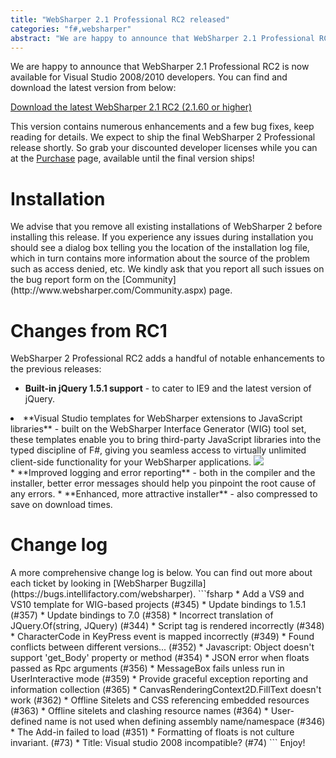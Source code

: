 ```yaml
---
title: "WebSharper 2.1 Professional RC2 released"
categories: "f#,websharper"
abstract: "We are happy to announce that WebSharper 2.1 Professional RC2 is now available for Visual Studio 2008/2010 developers.  You can find and download the latest version from [...]"
---
```

We are happy to announce that WebSharper 2.1 Professional RC2 is now available for Visual Studio 2008/2010 developers. You can find and download the latest version from below:

[Download the latest WebSharper 2.1 RC2 (2.1.60 or higher)](http://www.websharper.com/latest/ws2)

This version contains numerous enhancements and a few bug fixes, keep reading for details. We expect to ship the final WebSharper 2 Professional release shortly. So grab your discounted developer licenses while you can at the [Purchase](http://www.websharper.com/Purchase.aspx) page, available until the final version ships!

<h1>Installation</h1>
We advise that you remove all existing installations of WebSharper 2 before installing this release. If you experience any issues during installation you should see a dialog box telling you the location of the installation log file, which in turn contains more information about the source of the problem such as access denied, etc. We kindly ask that you report all such issues on the bug report form on the [Community](http://www.websharper.com/Community.aspx) page.

<h1>Changes from RC1</h1>
WebSharper 2 Professional RC2 adds a handful of notable enhancements to the previous releases:


 * **Built-in jQuery 1.5.1 support** - to cater to IE9 and the latest version of jQuery.
<li>**Visual Studio templates for WebSharper extensions to JavaScript libraries** - built on the WebSharper Interface Generator (WIG) tool set, these templates enable you to bring third-party JavaScript libraries into the typed discipline of F#, giving you seamless access to virtually unlimited client-side functionality for your WebSharper applications.
<img src="/assets/WIG-VS-Template.png"></li>
 * **Improved logging and error reporting** - both in the compiler and the installer, better error messages should help you pinpoint the root cause of any errors.
 * **Enhanced, more attractive installer** - also compressed to save on download times.



<h1>Change log</h1>
A more comprehensive change log is below. You can find out more about each ticket by looking in [WebSharper Bugzilla](https://bugs.intellifactory.com/websharper).
```fsharp
    * Add a VS9 and VS10 template for WIG-based projects (#345)
    * Update bindings to 1.5.1 (#357)
    * Update bindings to 7.0 (#358)
    * Incorrect translation of JQuery.Of(string, JQuery) (#344)
    * Script tag is rendered incorrectly (#348)
    * CharacterCode in KeyPress event is mapped incorrectly (#349)
    * Found conflicts between different versions... (#352)
    * Javascript: Object doesn't support 'get_Body' property or method (#354)
    * JSON error when floats passed as Rpc arguments (#356)
    * MessageBox fails unless run in UserInteractive mode (#359)
    * Provide graceful exception reporting and information collection (#365)
    * CanvasRenderingContext2D.FillText doesn't work (#362)
    * Offline Sitelets and CSS referencing embedded resources (#363)
    * Offline sitelets and clashing resource names (#364)
    * User-defined name is not used when defining assembly name/namespace (#346)
    * The Add-in failed to load (#351)
    * Formatting of floats is not culture invariant. (#73)
    * Title: Visual studio 2008 incompatible? (#74)
```
Enjoy!